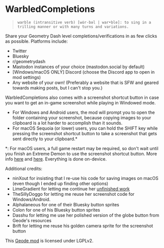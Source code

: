 # WarbledCompletions

> `warble (intransitive verb) [wȯr-bəl | war•ble]: to sing in a trilling manner or with many turns and variations.`

Share your Geometry Dash level completions/verifications in as few clicks as possible. Platforms include:

- <cj>Twitter</c>
- <cl>Bluesky</c>
- <co>r/geometrydash</c>
- <ca>Mastodon</c> instances of your choice (<ca>mastodon.social</c> by default)
- <cr>[Windows/macOS ONLY]</c> <cb>Discord</c> (choose the <cb>Discord</c> app to open in mod settings)
- <cy>Any website of your own! (Preferably a website that is SFW and geared towards making posts, but I can't stop you.)</c>

WarbledCompletions also comes with a screenshot shortcut button in case you want to get an in-game screenshot while playing in Windowed mode.

- For <c-00adef>Windows</c> and <cg>Android</c> users, the mod will prompt you to open the folder containing your screenshot, because copying images to your clipboard is a lot harder to accomplish than it sounds.
- For <c-cdcdcd>macOS</c> <c-2e88d6>Seq</c><c-f7a865>uoia</c> (or lower) users, you can hold the <c-2e88d6>SHI</c><c-f7a865>FT</c> key while pressing the screenshot shortcut button to take a screenshot that gets sent directly to your clipboard.<c>*</c>

<cy>*: For macOS users, a full game restart may be required, so don't wait until you finish an Extreme Demon to use the screenshot shortcut button. More info [here](https://web.archive.org/web/20240722142149/https://support.apple.com/guide/mac-help/control-access-screen-system-audio-recording-mchld6aa7d23/mac) and [here](https://web.archive.org/web/20240721171349/https://ss64.com/mac/screencapture.html). Everything is done on-device.</c>

Additional credits:
- <c-0000ff>nin</c><c-00ff00>X</c><c-0000ff>out</c> for insisting that I re-use his code for saving images on macOS (even though I ended up finding other options)
- <c-7d00ff>Lime</c>Grad<c-7d00ff>ient</c> for letting me continue her [unfinished work](https://geode-sdk.org/mods/limegradient.lookididit)
- <c-7dff00>The</c><c-b680ff>Silly</c><c-7dff00>Doggo</c> for letting me reuse her screenshot code for Windows/Android.
- <c-4c6e5d>Alp</c><c-73ab90>ha</c><c-bc419c>la</c><c-ce6087>n</c><c-ec9667>e</c><c-fcfc78>o</c><c-83da96>u</c><c-80d5dc>s</c> for one of their <cl>Bluesky</c> button sprites
- <c-5a5a5a>Co</c><c-ff7d00>lon</c> for one of his <cl>Bluesky</c> button sprites
- <c-fcb5ff>Da</c>ss<c-fcb5ff>hu</c> for letting me use her polished version of the globe button from Geode's resources
- <c-5a5a5a>Br</c>if<c-5a5a5a>t</c> for letting me reuse his golden camera sprite for the screenshot button

This [Geode mod](https://geode-sdk.org) is licensed under LGPLv2.